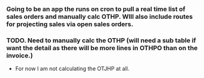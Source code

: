 ### Going to be an app the runs on cron to pull a real time list of sales orders and manually calc OTHP. WIll also include routes for projecting sales via open sales orders.

### TODO. Need to manually calc the OTHP (will need a sub table if want the detail as there will be more lines in OTHPO than on the invoice.)

- For now I am not calculating the OTJHP at all.
